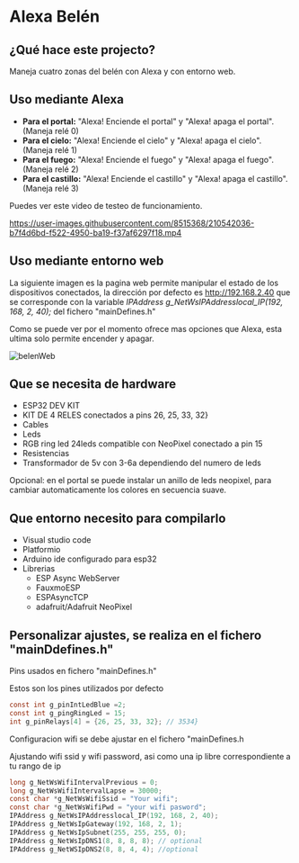 # Alexa Belén 

## ¿Qué hace este projecto?

Maneja cuatro zonas del belén con Alexa y con entorno web.

## Uso mediante Alexa
- **Para el portal:** "Alexa! Enciende el portal" y "Alexa! apaga el portal". (Maneja relé 0)
- **Para el cielo:** "Alexa! Enciende el cielo" y "Alexa! apaga el cielo". (Maneja relé 1)
- **Para el fuego:** "Alexa! Enciende el fuego" y "Alexa! apaga el fuego". (Maneja relé 2)
- **Para el castillo:** "Alexa! Enciende el castillo" y "Alexa! apaga el castillo". (Maneja relé 3)


Puedes ver este video de testeo de funcionamiento.


https://user-images.githubusercontent.com/8515368/210542036-b7f4d6bd-f522-4950-ba19-f37af6297f18.mp4


## Uso mediante entorno web

La siguiente imagen es la pagina web permite manipular el estado de los dispositivos conectados, la dirección por defecto es http://192.168.2.40 que se corresponde con la variable *IPAddress g_NetWsIPAddresslocal_IP(192, 168, 2, 40);* del fichero "mainDefines.h"

Como se puede ver por el momento ofrece mas opciones que Alexa, esta ultima solo permite encender y apagar.

![belenWeb](https://user-images.githubusercontent.com/8515368/210620610-69200b41-fd9f-4927-a009-005d696fb037.jpg)


## Que se necesita de hardware

- ESP32 DEV KIT
- KIT DE 4 RELES conectados a pins 26, 25, 33, 32}
- Cables
- Leds
- RGB ring led 24leds compatible con NeoPixel conectado a pin 15
- Resistencias
- Transformador de 5v con 3-6a dependiendo del numero de leds


Opcional: en el portal se puede instalar un anillo de leds neopixel, para cambiar automaticamente los colores en secuencia suave.

## Que entorno necesito para compilarlo
- Visual studio code
- Platformio
- Arduino ide configurado para esp32
- Librerias
  - ESP Async WebServer
  - FauxmoESP
  - ESPAsyncTCP
  - adafruit/Adafruit NeoPixel
  
## Personalizar ajustes, se realiza en el fichero "mainDdefines.h"

Pins usados en fichero "mainDefines.h"

Estos son los pines utilizados por defecto
```c
const int g_pinIntLedBlue =2;
const int g_pingRingLed = 15;
int g_pinRelays[4] = {26, 25, 33, 32}; // 3534}
```
  
 Configuracion wifi se debe ajustar en el fichero "mainDefines.h
 
 Ajustando wifi ssid y wifi password, asi como una ip libre correspondiente a tu rango de ip 

```c
long g_NetWsWifiIntervalPrevious = 0;
long g_NetWsWifiIntervalLapse = 30000;
const char *g_NetWsWifiSsid = "Your wifi";
const char *g_NetWsWifiPwd = "your wifi pasword";
IPAddress g_NetWsIPAddresslocal_IP(192, 168, 2, 40);
IPAddress g_NetWsIpGateway(192, 168, 2, 1);
IPAddress g_NetWsIpSubnet(255, 255, 255, 0);
IPAddress g_NetWsIpDNS1(8, 8, 8, 8); // optional
IPAddress g_NetWSIpDNS2(8, 8, 4, 4); //optional
```

